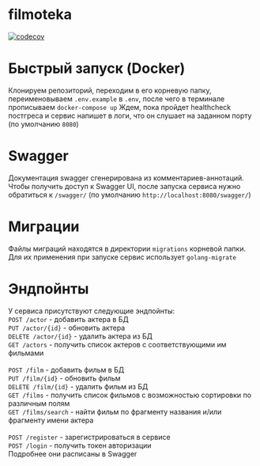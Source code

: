 # filmoteka
[![codecov](https://codecov.io/gh/PoorMercymain/filmoteka/graph/badge.svg?token=COEUBP3510)](https://codecov.io/gh/PoorMercymain/filmoteka)
# Быстрый запуск (Docker)
Клонируем репозиторий, переходим в его корневую папку, переименовываем `.env.example` в `.env`, после чего в терминале прописываем `docker-compose up`
Ждем, пока пройдет healthcheck постгреса и сервис напишет в логи, что он слушает на заданном порту (по умолчанию `8080`)

# Swagger
Документация swagger сгенерирована из комментариев-аннотаций. Чтобы получить доступ к Swagger UI, после запуска сервиса нужно обратиться к `/swagger/` (по умолчанию `http://localhost:8080/swagger/`)

# Миграции
Файлы миграций находятся в директории `migrations` корневой папки. Для их применения при запуске сервис использует `golang-migrate`

# Эндпойнты
У сервиса присутствуют следующие эндпойнты:</br>
`POST /actor` - добавить актера в БД</br>
`PUT /actor/{id}` - обновить актера</br>
`DELETE /actor/{id}` - удалить актера из БД</br>
`GET /actors` - получить список актеров с соответствующими им фильмами</br>
</br>
`POST /film` - добавить фильм в БД</br>
`PUT /film/{id}` - обновить фильм</br>
`DELETE /film/{id}` - удалить фильм из БД</br>
`GET /films` - получить список фильмов с возможностью сортировки по различным полям</br>
`GET /films/search` - найти фильм по фрагменту названия и/или фрагменту имени актера</br>
</br>
`POST /register` - зарегистрироваться в сервисе</br>
`POST /login` - получить токен авторизации</br>
Подробнее они расписаны в Swagger
